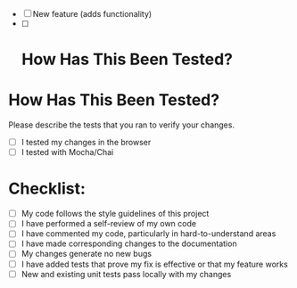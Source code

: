 - [ ] New feature (adds functionality)
- [ ] # How Has This Been Tested?

# How Has This Been Tested?

Please describe the tests that you ran to verify your changes.

- [ ] I tested my changes in the browser
- [ ] I tested with Mocha/Chai

# Checklist:

- [ ] My code follows the style guidelines of this project
- [ ] I have performed a self-review of my own code
- [ ] I have commented my code, particularly in hard-to-understand areas
- [ ] I have made corresponding changes to the documentation
- [ ] My changes generate no new bugs
- [ ] I have added tests that prove my fix is effective or that my feature works
- [ ] New and existing unit tests pass locally with my changes
